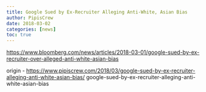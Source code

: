 ```yaml
---
title: Google Sued by Ex-Recruiter Alleging Anti-White, Asian Bias
author: PipisCrew
date: 2018-03-02
categories: [news]
toc: true
---
```


https://www.bloomberg.com/news/articles/2018-03-01/google-sued-by-ex-recruiter-over-alleged-anti-white-asian-bias

origin - https://www.pipiscrew.com/2018/03/google-sued-by-ex-recruiter-alleging-anti-white-asian-bias/ google-sued-by-ex-recruiter-alleging-anti-white-asian-bias